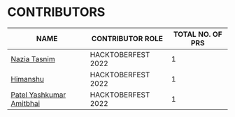 # CONTRIBUTORS

| NAME                                                                 | CONTRIBUTOR ROLE    | TOTAL NO. OF PRS | 
| -------------------------------------------------------------------- | ------------------- | ---------------- |
| [Nazia Tasnim](https://github.com/appledora)                         | HACKTOBERFEST 2022  |        1         |
| [Himanshu](https://github.com/itshypon)                              | HACKTOBERFEST 2022  |        1         |
| [Patel Yashkumar Amitbhai](https://github.com/patelyash5208)         | HACKTOBERFEST 2022  |        1         |
